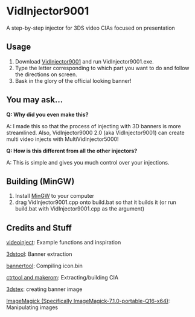 # VidInjector9001
A step-by-step injector for 3DS video CIAs focused on presentation

Usage
--
1. Download [VidInjector9001](https://github.com/FoofooTheGuy/VidInjector9000/releases/latest) and run VidInjector9001.exe.
2. Type the letter corresponding to which part you want to do and follow the directions on screen.
3. Bask in the glory of the official looking banner!

You may ask...
--

**Q: Why did you even make this?**

A: I made this so that the process of injecting with 3D banners is more streamlined. Also, VidInjector9000 2.0 (aka VidInjector9001) can create multi video injects with MultiVidInjector5000!

**Q: How is this different from all the other injectors?**

A: This is simple and gives you much control over your injections.

Building (MinGW)
--
1. Install [MinGW](https://sourceforge.net/projects/mingw/files/latest/download) to your computer
2. drag VidInjector9001.cpp onto build.bat so that it builds it (or run build.bat with VidInjector9001.cpp as the argument)

Credits and Stuff
--
[videoinject](https://github.com/ihaveamac/videoinject): Example functions and inspiration

[3dstool](https://github.com/dnasdw/3dstool): Banner extraction

[bannertool](https://github.com/Steveice10/bannertool): Compiling icon.bin

[ctrtool and makerom](https://github.com/3DSGuy/Project_CTR): Extracting/building CIA

[3dstex](https://github.com/Cruel/3dstex): creating banner image

[ImageMagick (Specifically ImageMagick-7.1.0-portable-Q16-x64)](https://download.imagemagick.org/ImageMagick/download/binaries/ImageMagick-7.1.0-portable-Q16-x64.zip): Manipulating images
